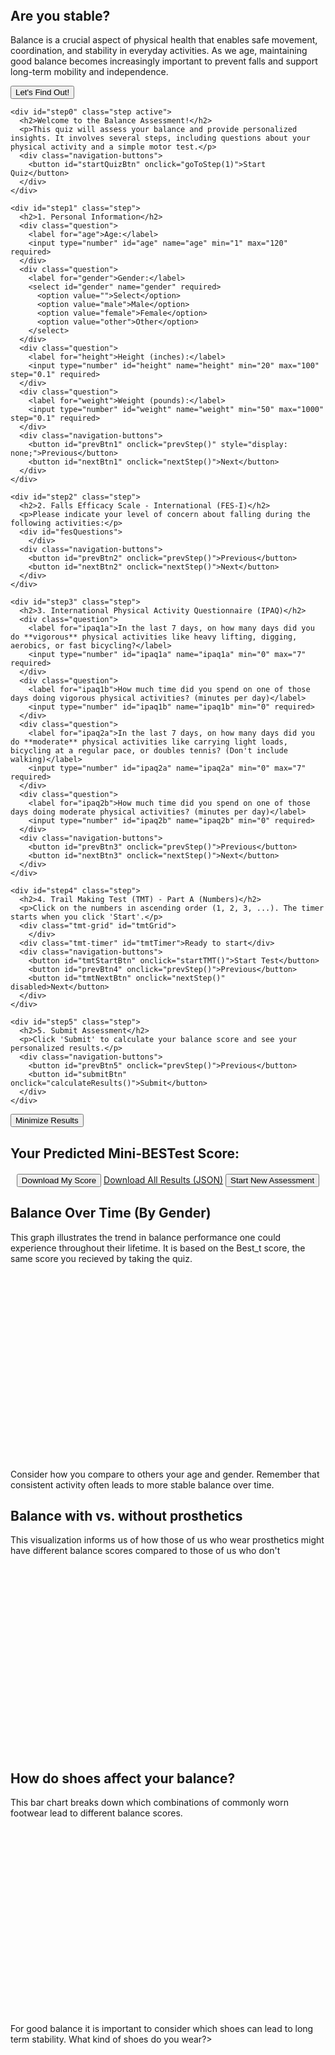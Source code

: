 <!DOCTYPE html>
<html lang="en">
<head>
  <meta charset="UTF-8">
  <title>Balance Quiz & Visualization</title>
  <script src="https://d3js.org/d3.v7.min.js"></script>
  <link rel="stylesheet" href="../style.css" />
  <style>
  </style>
</head>
<header>
  <nav>
    <!-- <ul>
      <li><a href="../index.html" class="active">Home</a></li>
      <li><a href="../second/index.html">Second</a></li>
      <li><a href="../third/index.html">Third</a></li>
      <li><a href="../fourth/index.html">Fourth</a></li>
      <li><a href="../fifth/index.html">Fifth</a></li>
    </ul> -->
  </nav>
</header>
<body>
  <section id = "introSection" class="intro-section">
    <h1>Are you stable?</h1>
    <p>
      Balance is a crucial aspect of physical health 
      that enables safe movement, coordination, and stability in 
      everyday activities. As we age, maintaining good balance becomes 
      increasingly important to prevent falls and support long-term 
      mobility and independence.
    </p>
    <div class="navigation-buttons">
      <button id="toQuizbtn">Let's Find Out!</button>
    </div>
  </section>
  <div id="quizContainer">
    <div class="progress-bar">
      <div id="progressFill" class="progress-fill"></div>
    </div>

    <div id="step0" class="step active">
      <h2>Welcome to the Balance Assessment!</h2>
      <p>This quiz will assess your balance and provide personalized insights. It involves several steps, including questions about your physical activity and a simple motor test.</p>
      <div class="navigation-buttons">
        <button id="startQuizBtn" onclick="goToStep(1)">Start Quiz</button>
      </div>
    </div>

    <div id="step1" class="step">
      <h2>1. Personal Information</h2>
      <div class="question">
        <label for="age">Age:</label>
        <input type="number" id="age" name="age" min="1" max="120" required>
      </div>
      <div class="question">
        <label for="gender">Gender:</label>
        <select id="gender" name="gender" required>
          <option value="">Select</option>
          <option value="male">Male</option>
          <option value="female">Female</option>
          <option value="other">Other</option>
        </select>
      </div>
      <div class="question">
        <label for="height">Height (inches):</label>
        <input type="number" id="height" name="height" min="20" max="100" step="0.1" required>
      </div>
      <div class="question">
        <label for="weight">Weight (pounds):</label>
        <input type="number" id="weight" name="weight" min="50" max="1000" step="0.1" required>
      </div>
      <div class="navigation-buttons">
        <button id="prevBtn1" onclick="prevStep()" style="display: none;">Previous</button>
        <button id="nextBtn1" onclick="nextStep()">Next</button>
      </div>
    </div>

    <div id="step2" class="step">
      <h2>2. Falls Efficacy Scale - International (FES-I)</h2>
      <p>Please indicate your level of concern about falling during the following activities:</p>
      <div id="fesQuestions">
        </div>
      <div class="navigation-buttons">
        <button id="prevBtn2" onclick="prevStep()">Previous</button>
        <button id="nextBtn2" onclick="nextStep()">Next</button>
      </div>
    </div>

    <div id="step3" class="step">
      <h2>3. International Physical Activity Questionnaire (IPAQ)</h2>
      <div class="question">
        <label for="ipaq1a">In the last 7 days, on how many days did you do **vigorous** physical activities like heavy lifting, digging, aerobics, or fast bicycling?</label>
        <input type="number" id="ipaq1a" name="ipaq1a" min="0" max="7" required>
      </div>
      <div class="question">
        <label for="ipaq1b">How much time did you spend on one of those days doing vigorous physical activities? (minutes per day)</label>
        <input type="number" id="ipaq1b" name="ipaq1b" min="0" required>
      </div>
      <div class="question">
        <label for="ipaq2a">In the last 7 days, on how many days did you do **moderate** physical activities like carrying light loads, bicycling at a regular pace, or doubles tennis? (Don't include walking)</label>
        <input type="number" id="ipaq2a" name="ipaq2a" min="0" max="7" required>
      </div>
      <div class="question">
        <label for="ipaq2b">How much time did you spend on one of those days doing moderate physical activities? (minutes per day)</label>
        <input type="number" id="ipaq2b" name="ipaq2b" min="0" required>
      </div>
      <div class="navigation-buttons">
        <button id="prevBtn3" onclick="prevStep()">Previous</button>
        <button id="nextBtn3" onclick="nextStep()">Next</button>
      </div>
    </div>

    <div id="step4" class="step">
      <h2>4. Trail Making Test (TMT) - Part A (Numbers)</h2>
      <p>Click on the numbers in ascending order (1, 2, 3, ...). The timer starts when you click 'Start'.</p>
      <div class="tmt-grid" id="tmtGrid">
        </div>
      <div class="tmt-timer" id="tmtTimer">Ready to start</div>
      <div class="navigation-buttons">
        <button id="tmtStartBtn" onclick="startTMT()">Start Test</button>
        <button id="prevBtn4" onclick="prevStep()">Previous</button>
        <button id="tmtNextBtn" onclick="nextStep()" disabled>Next</button>
      </div>
    </div>

    <div id="step5" class="step">
      <h2>5. Submit Assessment</h2>
      <p>Click 'Submit' to calculate your balance score and see your personalized results.</p>
      <div class="navigation-buttons">
        <button id="prevBtn5" onclick="prevStep()">Previous</button>
        <button id="submitBtn" onclick="calculateResults()">Submit</button>
      </div>
    </div>
  </div>

  <div id="mainContent">
    <div id="resultsPane">
        <button class="toggle-button" onclick="toggleResultsPane()">Minimize Results</button>
        <h2>Your Predicted Mini-BESTest Score: <span id="predictedScore"></span></h2>
        <div id="scoreInterpretation"></div>
        <div id="recommendations"></div>
        <div id="comparisonChart"></div> <div style="text-align: center; margin-top: 20px;">
            <button class="download-button" onclick="downloadScore()">Download My Score</button>
            <a href="#" id="downloadResultsBtn" class="download-button" onclick="downloadResults()">Download All Results (JSON)</a>
            <button class="download-button" onclick="resetAssessment()">Start New Assessment</button>
        </div>
    </div>
    <div id="visualizationArea">
        <div id="viz1" class="viz-container">
            <h2>Balance Over Time (By Gender)</h2>
            <div class="viz-content">
                <p>This graph illustrates the trend in balance performance one could experience throughout their lifetime.
                    It is based on the Best_t score, the same score you recieved by taking the quiz.
                </p>
                <svg width="100%" height="300"></svg> <p>Consider how you compare to others your age and gender. Remember that consistent activity often leads to
                    more stable balance over time.
                </p>
            </div>
        </div>
        <div id="viz2" class="viz-container">
            <h2>Balance with vs. without prosthetics</h2>
            <div class="viz-content">
                <p>This visualization informs us of how those of us who wear prosthetics might have different balance scores compared to those of us who don't</p>
                <svg width="100%" height="300"></svg>
                <p></p>
            </div>
        </div>
        <div id="viz3" class="viz-container">
            <h2>How do shoes affect your balance?</h2>
            <div class="viz-content">
                <p>This bar chart breaks down which combinations of commonly worn footwear lead to different balance scores.</p>
                <svg width="100%" height="300"></svg>
                <p>For good balance it is important to consider which shoes can lead to long term stability. What kind of shoes do you wear?></p>
            </div>
        </div>
        </div>
  </div>

  <script>
    let currentStep = 0;
    let assessmentData = {};
    let tmtStartTime = null;
    let tmtCurrentNumber = 1;
    let tmtCompleted = false;
    let finalPredictedScore = null; // Stores the final score for download
    let autoTransitionTimeout; // To store the timeout ID for auto-transitioning to viz page

    // FES-I Questions - A static list of questions for the FES-I section
    const fesQuestions = [
        "Cleaning the house (e.g. sweep, vacuum, or dust)",
        "Getting dressed or un-dressed",
        "Preparing simple meals",
        "Taking a bath or shower",
        "Going to the shop",
        "Getting in or out of a chair",
        "Going up or down stairs",
        "Walking around the house",
        "Walking on a slippery surface (e.g. wet floor, ice)",
        "Walking on an uneven surface (e.g. stony path, grass)",
        "Walking in a place with crowds (e.g. shopping center, street)",
        "Walking up or down a slope",
        "Visiting friends or relatives",
        "Going to a place with stairs or steps",
        "Going for a social event (e.g. club, religious meeting, party)",
        "Going to the doctor's clinic or hospital"
    ];


    function startQuizFromIntro() {
        // Hide the intro section
        document.getElementById('introSection').style.display = 'none';
        
        // Show the quiz container
        document.getElementById('quizContainer').style.display = 'block';
        
        // Make sure we're at step 0 (welcome page)
        goToStep(0);
    }

    /**
     * Initializes the quiz on page load.
     * Sets the initial step to the welcome screen and prepares dynamic elements.
     */
    window.onload = function() {
        //goToStep(0); // Show the welcome step first
        initializeFESQuestions();
        initializeTMT();
        // Initially hide the main content split view using CSS directly, not JS here
        // The CSS for #mainContent and #visualizationArea now includes display: none; by default
        document.getElementById('introSection').style.display = 'block';
        document.getElementById('quizContainer').style.display = 'none';

        document.getElementById('toQuizbtn').addEventListener('click', startQuizFromIntro);
    };

    /**
     * Navigates to a specific quiz step.
     * @param {number} stepNum - The number of the step to go to.
     */
    function goToStep(stepNum) {
        document.querySelectorAll('.step').forEach(step => step.classList.remove('active'));
        currentStep = stepNum;
        document.getElementById(`step${stepNum}`).classList.add('active');
        updateProgress();

        // Manage navigation button visibility
        const prevBtns = [
            document.getElementById('prevBtn1'),
            document.getElementById('prevBtn2'),
            document.getElementById('prevBtn3'),
            document.getElementById('prevBtn4'),
            document.getElementById('prevBtn5')
        ];
        prevBtns.forEach(btn => {
            if (btn) { // Check if the button exists
                btn.style.display = (currentStep > 0 && currentStep <= 5) ? 'inline-block' : 'none';
            }
        });
    }

    /**
     * Updates the progress bar based on the current quiz step.
     */
    function updateProgress() {
        const totalSteps = 5; // Total assessment steps (1 to 5)
        const adjustedStep = Math.max(0, currentStep - 1); // Current step for progress bar (0 to 4)
        const progress = (adjustedStep / totalSteps) * 100;
        document.getElementById('progressFill').style.width = `${progress}%`;
    }

    /**
     * Dynamically creates and displays the FES-I questions.
     * Pre-selects options if data already exists (e.g., on 'Previous' button click).
     */
    function initializeFESQuestions() {
        const container = document.getElementById('fesQuestions');
        container.innerHTML = ''; // Clear existing questions
        fesQuestions.forEach((question, index) => {
            const questionId = `fes${index + 1}`;
            const questionDiv = document.createElement('div');
            questionDiv.className = 'question';
            questionDiv.innerHTML = `
                <label>${index + 1}. ${question}</label>
                <div class="likert-scale">
                    <div class="likert-option" data-value="1" onclick="selectLikert(this, '${questionId}', 1)">
                        <div>Not at all concerned</div>
                        <div><strong>1</strong></div>
                    </div>
                    <div class="likert-option" data-value="2" onclick="selectLikert(this, '${questionId}', 2)">
                        <div>Somewhat concerned</div>
                        <div><strong>2</strong></div>
                    </div>
                    <div class="likert-option" data-value="3" onclick="selectLikert(this, '${questionId}', 3)">
                        <div>Fairly concerned</div>
                        <div><strong>3</strong></div>
                    </div>
                    <div class="likert-option" data-value="4" onclick="selectLikert(this, '${questionId}', 4)">
                        <div>Very concerned</div>
                        <div><strong>4</strong></div>
                    </div>
                </div>
            `;
            container.appendChild(questionDiv);

            // If a value is already stored, pre-select the option
            if (assessmentData[questionId]) {
                const selectedOption = questionDiv.querySelector(`.likert-option[data-value="${assessmentData[questionId]}"]`);
                if (selectedOption) {
                    selectedOption.classList.add('selected');
                }
            }
        });
    }

    /**
     * Handles the selection of a Likert scale option.
     * Stores the selected value in `assessmentData`.
     * @param {HTMLElement} element - The clicked Likert option element.
     * @param {string} questionId - The ID of the question (e.g., 'fes1').
     * @param {number} value - The numerical value of the selected option.
     */
    function selectLikert(element, questionId, value) {
        element.parentNode.querySelectorAll('.likert-option').forEach(opt => {
            opt.classList.remove('selected');
        });
        element.classList.add('selected');
        assessmentData[questionId] = value;
    }

    /**
     * Converts height from inches to centimeters and weight from pounds to kilograms.
     * @param {number} heightInInches - Height in inches.
     * @param {number} weightInPounds - Weight in pounds.
     * @returns {{heightCm: number, weightKg: number}} - Object with converted values.
     */
    function convertToMetric(heightInInches, weightInPounds) {
        const heightCm = heightInInches * 2.54;
        const weightKg = weightInPounds * 0.453592;
        return { heightCm, weightKg };
    }

    /**
     * Initializes the Trail Making Test (TMT) grid.
     * Generates and shuffles numbers for the test.
     */
    function initializeTMT() {
        const grid = document.getElementById('tmtGrid');
        grid.innerHTML = ''; // Clear existing circles
        const numbers = Array.from({length: 13}, (_, i) => i + 1); // Numbers 1 to 13

        // Shuffle positions for a random layout
        const shuffled = numbers.sort(() => Math.random() - 0.5);

        shuffled.forEach(num => {
            const circle = document.createElement('div');
            circle.className = 'tmt-circle';
            circle.textContent = num;
            circle.dataset.number = num;
            circle.onclick = () => clickTMTNumber(num, circle);
            grid.appendChild(circle);
        });

        // Reset TMT state for re-initialization
        document.getElementById('tmtTimer').textContent = 'Ready to start';
        document.getElementById('tmtStartBtn').style.display = 'inline-block';
        document.getElementById('tmtNextBtn').disabled = true;
    }

    /**
     * Starts the Trail Making Test timer and highlights the first number.
     */
    function startTMT() {
        tmtStartTime = Date.now();
        tmtCurrentNumber = 1;
        tmtCompleted = false;

        document.getElementById('tmtStartBtn').style.display = 'none';
        const firstCircle = document.querySelector('[data-number="1"]');
        if (firstCircle) {
            firstCircle.classList.add('current');
        }

        updateTMTTimer();
    }

    /**
     * Updates the TMT timer display.
     * Uses `requestAnimationFrame` for smooth updates.
     */
    function updateTMTTimer() {
        if (!tmtStartTime || tmtCompleted) return;

        const elapsed = (Date.now() - tmtStartTime) / 1000;
        document.getElementById('tmtTimer').textContent = `Time: ${elapsed.toFixed(1)}s`;

        requestAnimationFrame(updateTMTTimer);
    }

    /**
     * Handles clicks on TMT numbers.
     * Validates if the correct number is clicked and tracks progress.
     * @param {number} number - The number on the clicked circle.
     * @param {HTMLElement} element - The clicked circle element.
     */
    function clickTMTNumber(number, element) {
        if (!tmtStartTime || tmtCompleted) return;

        if (number === tmtCurrentNumber) {
            element.classList.remove('current');
            element.classList.add('completed');

            tmtCurrentNumber++;

            if (tmtCurrentNumber <= 13) {
                const nextCircle = document.querySelector(`[data-number="${tmtCurrentNumber}"]`);
                if (nextCircle) {
                    nextCircle.classList.add('current');
                }
            } else {
                // Test completed
                tmtCompleted = true;
                const totalTime = (Date.now() - tmtStartTime) / 1000;
                assessmentData.tmtTime = totalTime;

                document.getElementById('tmtTimer').textContent = `Completed in ${totalTime.toFixed(1)}s`;
                document.getElementById('tmtNextBtn').disabled = false;
            }
        }
    }

    /**
     * Moves to the next quiz step after validating the current step.
     */
    function nextStep() {
        if (!validateCurrentStep()) {
            alert('Please complete all required fields for this step.');
            return;
        }

        collectCurrentStepData();

        document.getElementById(`step${currentStep}`).classList.remove('active');
        currentStep++;
        goToStep(currentStep);

        if (currentStep > 5) { // If it's past the last quiz step, calculate results
            calculateResults();
        }
    }

    /**
     * Moves to the previous quiz step.
     */
    function prevStep() {
        document.getElementById(`step${currentStep}`).classList.remove('active');
        currentStep--;
        goToStep(currentStep);
    }

    /**
     * Validates that all required fields for the current step are filled.
     * @returns {boolean} - True if validation passes, false otherwise.
     */
    function validateCurrentStep() {
        if (currentStep === 1) {
            return document.getElementById('age').value &&
                   document.getElementById('gender').value &&
                   document.getElementById('height').value &&
                   document.getElementById('weight').value;
        } else if (currentStep === 2) {
            // Check if all FES questions have a selected value
            return fesQuestions.every((_, i) => assessmentData[`fes${i + 1}`] !== undefined);
        } else if (currentStep === 3) {
            return document.getElementById('ipaq1a').value !== '' &&
                   document.getElementById('ipaq1b').value !== '' &&
                   document.getElementById('ipaq2a').value !== '' &&
                   document.getElementById('ipaq2b').value !== '';
        } else if (currentStep === 4) {
            return tmtCompleted;
        }
        return true;
    }

    /**
     * Collects data from the current quiz step and stores it in `assessmentData`.
     */
    function collectCurrentStepData() {
        if (currentStep === 1) {
            assessmentData.age = parseInt(document.getElementById('age').value);
            assessmentData.gender = document.getElementById('gender').value;

            const heightInches = parseFloat(document.getElementById('height').value);
            const weightPounds = parseFloat(document.getElementById('weight').value);

            // Convert to metric
            const { heightCm, weightKg } = convertToMetric(heightInches, weightPounds);

            // Save converted values
            assessmentData.height = heightCm;
            assessmentData.weight = weightKg;
            assessmentData.bmi = weightKg / ((heightCm / 100) ** 2);

        } else if (currentStep === 3) {
            assessmentData.ipaq1a = parseInt(document.getElementById('ipaq1a').value) || 0;
            assessmentData.ipaq1b = parseInt(document.getElementById('ipaq1b').value) || 0;
            assessmentData.ipaq2a = parseInt(document.getElementById('ipaq2a').value) || 0;
            assessmentData.ipaq2b = parseInt(document.getElementById('ipaq2b').value) || 0;
        }
        // FES data is collected in `selectLikert`
        // TMT data is collected in `clickTMTNumber`
    }

    /**
     * Calculates the predicted Mini-BESTest score based on collected assessment data.
     * This is a simplified prediction model for demonstration purposes.
     */
    function calculateResults() {
        // Calculate FES total score
        let fesTotal = 0;
        fesQuestions.forEach((_, i) => {
            fesTotal += assessmentData[`fes${i + 1}`] || 1; // Default to 1 if not selected
        });
        assessmentData.fesTotal = fesTotal;

        // Calculate IPAQ score (simplified MET calculation)
        // METs: Vigorous = 8, Moderate = 4
        const vigorousMets = assessmentData.ipaq1a * assessmentData.ipaq1b * 8;
        const moderateMets = assessmentData.ipaq2a * assessmentData.ipaq2b * 4;
        assessmentData.ipaqScore = vigorousMets + moderateMets;

        // Predict Mini-BESTest score using simplified model (max 28)
        let predictedScore = 28; // Base score

        // Age factor
        if (assessmentData.age > 65) predictedScore -= 3;
        else if (assessmentData.age > 45) predictedScore -= 1;

        // BMI factor
        if (assessmentData.bmi > 30) predictedScore -= 2;
        else if (assessmentData.bmi < 18.5) predictedScore -= 1;

        // FES factor (higher concern = lower balance)
        // FES-I score ranges from 16 (no concern) to 64 (severe concern).
        if (fesTotal >= 40) predictedScore -= 4; // High concern
        else if (fesTotal >= 30) predictedScore -= 3; // Moderate-high concern
        else if (fesTotal >= 20) predictedScore -= 1; // Moderate concern

        // TMT factor (slower time = lower balance)
        if (assessmentData.tmtTime > 30) predictedScore -= 3;
        else if (assessmentData.tmtTime > 20) predictedScore -= 1;

        // Physical activity factor (higher activity = better balance)
        // IPAQ scores can be large, use thresholds for impact.
        if (assessmentData.ipaqScore > 3000) predictedScore += 2; // Very active
        else if (assessmentData.ipaqScore < 600) predictedScore -= 2; // Low activity

        // Ensure score is within valid range (0-28)
        predictedScore = Math.max(0, Math.min(28, predictedScore));
        finalPredictedScore = predictedScore; // Store for download

        displayResults(predictedScore);
    }

    /**
     * Displays the calculated results as a full-screen page initially.
     * Sets a timeout to transition to the scrollable visualization page after a delay.
     * @param {number} score - The predicted Mini-BESTest score.
     */
    function displayResults(score) {
        const quizContainer = document.getElementById('quizContainer');
        const mainContent = document.getElementById('mainContent');
        const resultsPane = document.getElementById('resultsPane');
        const visualizationArea = document.getElementById('visualizationArea');

        clearTimeout(autoTransitionTimeout);

        quizContainer.style.opacity = 0;
        setTimeout(() => {
            quizContainer.style.display = 'none';

            // Use classes instead of direct style manipulation
            mainContent.classList.add('active');
            resultsPane.classList.add('full-screen-results');
            resultsPane.classList.remove('minimized');
            resultsPane.querySelector('.toggle-button').style.display = 'none';

            // Keep visualization area hidden initially
            visualizationArea.classList.remove('active');

            // Clear any old visualizations
            if (typeof d3 !== 'undefined') {
                d3.select('#viz1 svg').selectAll("*").remove();
                d3.select('#viz2 svg').selectAll("*").remove();
                d3.select('#viz3 svg').selectAll("*").remove();
            }

            // Clear previous results content
            document.getElementById('predictedScore').textContent = '';
            document.getElementById('scoreInterpretation').innerHTML = '';
            document.getElementById('recommendations').innerHTML = '';
            if (typeof d3 !== 'undefined') {
                d3.select('#comparisonChart').selectAll("*").remove();
            }

            // Populate results
            document.getElementById('predictedScore').textContent = score.toFixed(1);

            let interpretation = '';
            let recommendations = '';

            if (score >= 24) {
                interpretation = 'Excellent balance! Low fall risk.';
                recommendations = 'Continue your current activity level and consider challenging balance exercises to maintain your excellent balance.';
            } else if (score >= 20) {
                interpretation = 'Good balance with mild impairment.';
                recommendations = 'Consider incorporating more balance training exercises (e.g., tai chi, yoga, standing on one leg) and regular physical activity into your routine to further improve and maintain your balance.';
            } else if (score >= 16) {
                interpretation = 'Moderate balance impairment. Increased fall risk.';
                recommendations = 'Balance training is highly recommended. You should consider consulting a healthcare provider or a physical therapist for a personalized balance assessment and tailored exercise program.';
            } else {
                interpretation = 'Significant balance impairment. High fall risk.';
                recommendations = 'It is strongly advised that you consult with a healthcare provider, such as a doctor or physical therapist, for a comprehensive balance assessment and to develop a specialized training and fall prevention plan.';
            }

            document.getElementById('scoreInterpretation').innerHTML = `<p><strong>${interpretation}</strong></p>`;
            document.getElementById('recommendations').innerHTML = `<h3>Recommendations:</h3><p>${recommendations}</p>`;

            if (typeof createComparisonChart === 'function') {
                createComparisonChart(score);
            }

            const exploreButton = document.createElement('button');
            exploreButton.textContent = 'Explore Your Results';
            exploreButton.className = 'explore-results-btn';
            exploreButton.onclick = transitionToVizPage;

            const recommendationsDiv = document.getElementById('recommendations');
            recommendationsDiv.appendChild(exploreButton);
        }, 500);
    }

    /**
     * Transitions from the full-screen results page to the full-screen scrollable visualization page.
     * Minimizes the results pane to a corner and makes the visualization area full screen.
     */
    function transitionToVizPage() {
        const resultsPane = document.getElementById('resultsPane');
        const visualizationArea = document.getElementById('visualizationArea');
        const toggleButton = resultsPane.querySelector('.toggle-button');

        clearTimeout(autoTransitionTimeout);

        resultsPane.classList.remove('full-screen-results');
        resultsPane.classList.add('minimized');
        toggleButton.style.display = 'block';
        toggleButton.textContent = 'Expand Results';

        visualizationArea.classList.add('active');

        // Only render visualizations if D3 and functions are available
        if (typeof renderAllVisualizations === 'function') {
            renderAllVisualizations();
        }
    }

    /**
     * Renders all D3 visualizations. This is called when the visualization area
     * changes size (e.g., when results pane is toggled or on initial transition).
     */
    function renderAllVisualizations() {
        if (typeof createD3Visualization1 === 'function') createD3Visualization1();
        if (typeof createD3Visualization2 === 'function') createD3Visualization2();
        if (typeof createD3Visualization3 === 'function') createD3Visualization3();
    }

    /**
     * Creates and displays a comparison chart of the user's score against a fictional population distribution.
     * Uses D3.js for visualization.
     * @param {number} userScore - The user's predicted Mini-BESTest score.
     */
    function createComparisonChart(userScore) {
        if (typeof d3 === 'undefined') {
            console.warn('D3.js not available for chart creation');
            return;
        }

        const chartContainer = d3.select('#comparisonChart');
        chartContainer.selectAll("*").remove(); // Clear previous chart to prevent duplication

        const svg = chartContainer
            .append('svg')
            .attr('viewBox', `0 0 600 350`); // Use viewBox for responsiveness

        const width = 600;
        const height = 350;
        const margin = {top: 40, right: 30, bottom: 60, left: 60};

        // Sample data representing study population distribution (fictional)
        const data = [
            {range: '0-7', count: 5, color: '#ff6b6b'},
            {range: '8-15', count: 15, color: '#feca57'},
            {range: '16-23', count: 45, color: '#48dbfb'},
            {range: '24-28', count: 35, color: '#1dd1a1'}
        ];

        const x = d3.scaleBand()
            .domain(data.map(d => d.range))
            .range([margin.left, width - margin.right])
            .padding(0.1);

        const y = d3.scaleLinear()
            .domain([0, d3.max(data, d => d.count) * 1.1]) // Add some padding to the top
            .range([height - margin.bottom, margin.top]);

        // Draw bars
        svg.selectAll('rect')
            .data(data)
            .enter()
            .append('rect')
            .attr('x', d => x(d.range))
            .attr('y', d => y(d.count))
            .attr('width', x.bandwidth())
            .attr('height', d => height - margin.bottom - y(d.count))
            .attr('fill', d => d.color)
            .attr('opacity', 0.8);

        // Add user score indicator
        const userRange = userScore <= 7 ? '0-7' :
                         userScore <= 15 ? '8-15' :
                         userScore <= 23 ? '16-23' : '24-28';

        const userXPos = x(userRange) + x.bandwidth() / 2;

        svg.append('line')
            .attr('x1', userXPos)
            .attr('x2', userXPos)
            .attr('y1', y(d3.max(data, d => d.count) * 1.05)) // Start above highest bar
            .attr('y2', height - margin.bottom)
            .attr('stroke', '#2c3e50')
            .attr('stroke-width', 3)
            .attr('stroke-dasharray', '5,5');

        svg.append('text')
            .attr('x', userXPos)
            .attr('y', y(d3.max(data, d => d.count) * 1.05) - 10)
            .attr('text-anchor', 'middle')
            .attr('font-weight', 'bold')
            .attr('fill', '#2c3e50')
            .text('Your Score');

        // Add axes
        svg.append('g')
            .attr('transform', `translate(0,${height - margin.bottom})`)
            .call(d3.axisBottom(x))
            .selectAll("text")
            .style("font-size", "12px");

        svg.append('g')
            .attr('transform', `translate(${margin.left},0)`)
            .call(d3.axisLeft(y).tickFormat(d => `${d}%`)) // Assuming percentages
            .selectAll("text")
            .style("font-size", "12px");

        // Add labels
        svg.append('text')
            .attr('x', width / 2)
            .attr('y', height - 10)
            .attr('text-anchor', 'middle')
            .style("font-size", "14px")
            .style("font-weight", "bold")
            .text('Mini-BESTest Score Range');

        svg.append('text')
            .attr('transform', 'rotate(-90)')
            .attr('x', -height / 2)
            .attr('y', 20)
            .attr('text-anchor', 'middle')
            .style("font-size", "14px")
            .style("font-weight", "bold")
            .text('Number of Participants (%)');

        // Title
        svg.append("text")
            .attr("x", (width / 2))
            .attr("y", margin.top / 2 + 5)
            .attr("text-anchor", "middle")
            .style("font-size", "18px")
            .style("font-weight", "bold")
            .text("Your Score vs. Population Distribution");
    }

    async function createD3Visualization1() {
        if (typeof d3 === 'undefined') {
            console.warn('D3.js not available for visualization 1');
            return;
        }

        const svg = d3.select("#viz1 svg");
        svg.selectAll("*").remove();

        const width = parseInt(svg.style("width"));
        const height = parseInt(svg.style("height"));
        const margin = { top: 30, right: 30, bottom: 50, left: 60 };

        const innerWidth = width - margin.left - margin.right;
        const innerHeight = height - margin.top - margin.bottom;

        // Load and normalize data
        try {
            const data = await d3.csv("BDSinfo.csv", d => {
                let gender = d.Gender?.trim().toLowerCase();
                if (gender === "m" || gender === "male") gender = "Male";
                else if (gender === "f" || gender === "female") gender = "Female";
                else gender = null; // Exclude unrecognized/other categories

                return {
                    Age: +d.Age,
                    Best_T: +d.Best_T,
                    Gender: gender
                };
            });

            // Filter for valid entries only
            const filtered = data.filter(d =>
                !isNaN(d.Age) &&
                !isNaN(d.Best_T) &&
                (d.Gender === "Male" || d.Gender === "Female")
            );

            const x = d3.scaleLinear()
                .domain(d3.extent(filtered, d => d.Age)).nice()
                .range([margin.left, width - margin.right]);

            const y = d3.scaleLinear()
                .domain([0, 28])
                .range([height - margin.bottom, margin.top]);

            const color = d3.scaleOrdinal()
                .domain(["Male", "Female"])
                .range(["#000080", "#C11C84"]);

            // Linear regression function
            function linearRegression(xData, yData) {
                const n = xData.length;
                const sumX = d3.sum(xData);
                const sumY = d3.sum(yData);
                const sumXY = d3.sum(xData.map((x, i) => x * yData[i]));
                const sumXX = d3.sum(xData.map(x => x * x));
                
                const slope = (n * sumXY - sumX * sumY) / (n * sumXX - sumX * sumX);
                const intercept = (sumY - slope * sumX) / n;
                
                return { slope, intercept };
            }

            // Calculate single regression line for all data
            const xData = filtered.map(d => d.Age);
            const yData = filtered.map(d => d.Best_T);
            const regression = linearRegression(xData, yData);
            
            const xExtent = d3.extent(xData);
            const regressionLine = [
                { x: xExtent[0], y: regression.slope * xExtent[0] + regression.intercept },
                { x: xExtent[1], y: regression.slope * xExtent[1] + regression.intercept }
            ];

            // Axes
            svg.append("g")
                .attr("transform", `translate(0,${height - margin.bottom})`)
                .call(d3.axisBottom(x))
                .append("text")
                .attr("x", innerWidth / 2 + margin.left)
                .attr("y", 40)
                .attr("fill", "#000")
                .attr("text-anchor", "middle")
                .text("Age");

            svg.append("g")
                .attr("transform", `translate(${margin.left},0)`)
                .call(d3.axisLeft(y))
                .append("text")
                .attr("x", -innerHeight / 2)
                .attr("y", -45)
                .attr("transform", "rotate(-90)")
                .attr("fill", "#000")
                .attr("text-anchor", "middle")
                .text("Balance Score (Best_T)");

            // Add single regression line
            const line = d3.line()
                .x(d => x(d.x))
                .y(d => y(d.y));

            svg.append("path")
                .datum(regressionLine)
                .attr("class", "regression-line")
                .attr("d", line)
                .attr("stroke", "#333")
                .attr("stroke-width", 2)
                .attr("fill", "none")
                .attr("stroke-dasharray", "5,5")
                .attr("opacity", 0.8);

            // Points (drawn after lines so they appear on top)
            svg.selectAll("circle")
                .data(filtered)
                .enter()
                .append("circle")
                .attr("cx", d => x(d.Age))
                .attr("cy", d => y(d.Best_T))
                .attr("r", 4)
                .attr("fill", d => color(d.Gender))
                .attr("opacity", 0.7);

            // Legend
            const legend = svg.selectAll(".legend")
                .data(color.domain())
                .enter()
                .append("g")
                .attr("class", "legend")
                .attr("transform", (d, i) => `translate(${width - margin.right - 100},${margin.top + i * 20})`);

            legend.append("rect")
                .attr("width", 10)
                .attr("height", 10)
                .attr("fill", d => color(d));

            legend.append("text")
                .attr("x", 15)
                .attr("y", 9)
                .text(d => d)
                .attr("font-size", "12px");

            // Add regression line indicator to legend
            const regressionLegend = svg.append("g")
                .attr("class", "regression-legend")
                .attr("transform", `translate(${width - margin.right - 100},${margin.top + 50})`);

            regressionLegend.append("line")
                .attr("x1", 0)
                .attr("x2", 10)
                .attr("y1", 5)
                .attr("y2", 5)
                .attr("stroke", "#333")
                .attr("stroke-width", 2)
                .attr("stroke-dasharray", "2,2");

            regressionLegend.append("text")
                .attr("x", 15)
                .attr("y", 9)
                .text("Trend Line")
                .attr("font-size", "11px")
                .attr("fill", "#666");

        } catch (error) {
            console.warn('Could not load CSV data for visualization 1:', error);
            // Create placeholder visualization with sample data
            createSampleVisualization1(svg, width, height, margin);
        }
    }

    function createSampleVisualization1(svg, width, height, margin) {
        // Create sample data for demonstration
        const sampleData = [];
        for (let age = 20; age <= 80; age += 2) {
            sampleData.push({
                Age: age,
                Best_T: Math.max(0, 28 - (age - 20) * 0.15 + Math.random() * 6 - 3),
                Gender: Math.random() > 0.5 ? "Male" : "Female"
            });
        }

        const x = d3.scaleLinear()
            .domain([20, 80])
            .range([margin.left, width - margin.right]);

        const y = d3.scaleLinear()
            .domain([0, 28])
            .range([height - margin.bottom, margin.top]);

        const color = d3.scaleOrdinal()
            .domain(["Male", "Female"])
            .range(["#000080", "#C11C84"]);

        svg.append("g")
            .attr("transform", `translate(0,${height - margin.bottom})`)
            .call(d3.axisBottom(x))
            .append("text")
            .attr("x", (width - margin.left - margin.right) / 2 + margin.left)
            .attr("y", 40)
            .attr("fill", "#000")
            .attr("text-anchor", "middle")
            .text("Age");

        svg.append("g")
            .attr("transform", `translate(${margin.left},0)`)
            .call(d3.axisLeft(y))
            .append("text")
            .attr("x", -(height - margin.top - margin.bottom) / 2)
            .attr("y", -45)
            .attr("transform", "rotate(-90)")
            .attr("fill", "#000")
            .attr("text-anchor", "middle")
            .text("Balance Score (Best_T)");

        svg.selectAll("circle")
            .data(sampleData)
            .enter()
            .append("circle")
            .attr("cx", d => x(d.Age))
            .attr("cy", d => y(d.Best_T))
            .attr("r", 4)
            .attr("fill", d => color(d.Gender))
            .attr("opacity", 0.7);

        // Legend
        const legend = svg.selectAll(".legend")
            .data(color.domain())
            .enter()
            .append("g")
            .attr("class", "legend")
            .attr("transform", (d, i) => `translate(${width - margin.right - 100},${margin.top + i * 20})`);

        legend.append("rect")
            .attr("width", 10)
            .attr("height", 10)
            .attr("fill", d => color(d));

        legend.append("text")
            .attr("x", 15)
            .attr("y", 9)
            .text(d => d)
            .attr("font-size", "12px");
    }

    async function createD3Visualization2() {
        if (typeof d3 === 'undefined') {
            console.warn('D3.js not available for visualization 2');
            return;
        }

        const svg = d3.select("#viz2 svg");
        svg.selectAll("*").remove();

        const width = parseInt(svg.style("width"));
        const height = parseInt(svg.style("height"));
        const margin = { top: 30, right: 30, bottom: 60, left: 60 };

        try {
            const data = await d3.csv("BDSinfo.csv", d => ({
                Prosthesis: d["Ortho-Prosthesis"]?.trim(),
                Best_T: +d.Best_T
            }));

            const grouped = d3.rollups(
                data.filter(d => d.Prosthesis && !isNaN(d.Best_T)),
                v => d3.mean(v, d => d.Best_T),
                d => d.Prosthesis
            ).map(([group, avg]) => ({ Prosthesis: group, avgBalance: avg }));

            const x = d3.scaleBand()
                .domain(grouped.map(d => d.Prosthesis))
                .range([margin.left, width - margin.right])
                .padding(0.2);

            const y = d3.scaleLinear()
                .domain([0, 28])
                .range([height - margin.bottom, margin.top]);

            svg.append("g")
                .attr("transform", `translate(0,${height - margin.bottom})`)
                .call(d3.axisBottom(x))
                .selectAll("text")
                .attr("transform", "rotate(-35)")
                .style("text-anchor", "end");

            svg.append("g")
                .attr("transform", `translate(${margin.left},0)`)
                .call(d3.axisLeft(y));

            svg.selectAll("rect")
                .data(grouped)
                .enter()
                .append("rect")
                .attr("x", d => x(d.Prosthesis))
                .attr("y", d => y(d.avgBalance))
                .attr("width", x.bandwidth())
                .attr("height", d => height - margin.bottom - y(d.avgBalance))
                .attr("fill", "#FF9800");

        } catch (error) {
            console.warn('Could not load CSV data for visualization 2:', error);
            // Create sample data
            const data = [
                { Prosthesis: "None", avgBalance: 23.5 },
                { Prosthesis: "Lower Limb", avgBalance: 19.2 },
                { Prosthesis: "Upper Limb", avgBalance: 22.8 }
            ];

            const x = d3.scaleBand()
                .domain(data.map(d => d.Prosthesis))
                .range([margin.left, width - margin.right])
                .padding(0.2);

            const y = d3.scaleLinear()
                .domain([0, 28])
                .range([height - margin.bottom, margin.top]);

            svg.append("g")
                .attr("transform", `translate(0,${height - margin.bottom})`)
                .call(d3.axisBottom(x))
                .selectAll("text")
                .attr("transform", "rotate(-35)")
                .style("text-anchor", "end");

            svg.append("g")
                .attr("transform", `translate(${margin.left},0)`)
                .call(d3.axisLeft(y));

            svg.selectAll("rect")
                .data(data)
                .enter()
                .append("rect")
                .attr("x", d => x(d.Prosthesis))
                .attr("y", d => y(d.avgBalance))
                .attr("width", x.bandwidth())
                .attr("height", d => height - margin.bottom - y(d.avgBalance))
                .attr("fill", "#FF9800");
        }
    }

    async function createD3Visualization3() {
        if (typeof d3 === 'undefined') {
            console.warn('D3.js not available for visualization 3');
            return;
        }

        const svg = d3.select("#viz3 svg");
        svg.selectAll("*").remove();

        const width = parseInt(svg.style("width"));
        const height = parseInt(svg.style("height"));
        const margin = { top: 30, right: 30, bottom: 80, left: 60 };

        try {
            const data = await d3.csv("BDSinfo.csv", d => ({
                Footwear: d.Footwear?.trim(),
                Best_T: +d.Best_T
            }));

            const grouped = d3.rollups(
                data.filter(d => d.Footwear && !isNaN(d.Best_T)),
                v => d3.mean(v, d => d.Best_T),
                d => d.Footwear
            ).map(([footwear, avgBalance]) => ({ Footwear: footwear, avgBalance }));

            // Sort by highest balance
            grouped.sort((a, b) => b.avgBalance - a.avgBalance);

            const x = d3.scaleBand()
                .domain(grouped.map(d => d.Footwear))
                .range([margin.left, width - margin.right])
                .padding(0.2);

            const y = d3.scaleLinear()
                .domain([0, 28])
                .range([height - margin.bottom, margin.top]);

            svg.append("g")
                .attr("transform", `translate(0,${height - margin.bottom})`)
                .call(d3.axisBottom(x))
                .selectAll("text")
                .attr("transform", "rotate(-35)")
                .style("text-anchor", "end");

            svg.append("g")
                .attr("transform", `translate(${margin.left},0)`)
                .call(d3.axisLeft(y));

            svg.selectAll("rect")
                .data(grouped)
                .enter()
                .append("rect")
                .attr("x", d => x(d.Footwear))
                .attr("y", d => y(d.avgBalance))
                .attr("width", x.bandwidth())
                .attr("height", d => height - margin.bottom - y(d.avgBalance))
                .attr("fill", "#4CAF50");

            // Optional: Add values above bars
            svg.selectAll(".label")
                .data(grouped)
                .enter()
                .append("text")
                .attr("x", d => x(d.Footwear) + x.bandwidth() / 2)
                .attr("y", d => y(d.avgBalance) - 5)
                .attr("text-anchor", "middle")
                .attr("font-size", "11px")
                .attr("fill", "#333")
                .text(d => d.avgBalance.toFixed(1));

        } catch (error) {
            console.warn('Could not load CSV data for visualization 3:', error);
            // Create sample data
            const data = [
                { Footwear: "Athletic Shoes", avgBalance: 24.2 },
                { Footwear: "Dress Shoes", avgBalance: 21.8 },
                { Footwear: "Sandals", avgBalance: 20.5 },
                { Footwear: "High Heels", avgBalance: 18.3 },
                { Footwear: "Boots", avgBalance: 22.1 }
            ];

            data.sort((a, b) => b.avgBalance - a.avgBalance);

            const x = d3.scaleBand()
                .domain(data.map(d => d.Footwear))
                .range([margin.left, width - margin.right])
                .padding(0.2);

            const y = d3.scaleLinear()
                .domain([0, 28])
                .range([height - margin.bottom, margin.top]);

            svg.append("g")
                .attr("transform", `translate(0,${height - margin.bottom})`)
                .call(d3.axisBottom(x))
                .selectAll("text")
                .attr("transform", "rotate(-35)")
                .style("text-anchor", "end");

            svg.append("g")
                .attr("transform", `translate(${margin.left},0)`)
                .call(d3.axisLeft(y));

            svg.selectAll("rect")
                .data(data)
                .enter()
                .append("rect")
                .attr("x", d => x(d.Footwear))
                .attr("y", d => y(d.avgBalance))
                .attr("width", x.bandwidth())
                .attr("height", d => height - margin.bottom - y(d.avgBalance))
                .attr("fill", "#4CAF50");

            svg.selectAll(".label")
                .data(data)
                .enter()
                .append("text")
                .attr("x", d => x(d.Footwear) + x.bandwidth() / 2)
                .attr("y", d => y(d.avgBalance) - 5)
                .attr("text-anchor", "middle")
                .attr("font-size", "11px")
                .attr("fill", "#333")
                .text(d => d.avgBalance.toFixed(1));
        }
    }

    /**
     * Downloads the complete assessment results as a JSON file.
     */
    function downloadResults() {
        const dataStr = "data:text/json;charset=utf-8," + encodeURIComponent(JSON.stringify(assessmentData, null, 2));
        const dlAnchor = document.createElement('a');
        dlAnchor.setAttribute("href", dataStr);
        dlAnchor.setAttribute("download", "balance_assessment_full_results.json");
        dlAnchor.click();
    }

    /**
     * Downloads a summary of the predicted score and recommendations as a plain text file.
     */
    function downloadScore() {
        if (finalPredictedScore === null) {
            alert("Score not yet calculated. Please complete the quiz.");
            return;
        }

        const scoreText = `Your Predicted Mini-BESTest Score: ${finalPredictedScore.toFixed(1)}\n` +
                          `Interpretation: ${document.getElementById('scoreInterpretation').textContent}\n` +
                          `Recommendations: ${document.getElementById('recommendations').textContent.replace('Recommendations:', '').trim()}`;

        const dataStr = "data:text/plain;charset=utf-8," + encodeURIComponent(scoreText);
        const dlAnchor = document.createElement('a');
        dlAnchor.setAttribute("href", dataStr);
        dlAnchor.setAttribute("download", "balance_score_summary.txt");
        dlAnchor.click();
    }

    /**
     * Toggles the results pane between expanded (sidebar) and minimized (corner) states.
     * This function is primarily used on the visualization page.
     */
    function toggleResultsPane() {
        const resultsPane = document.getElementById('resultsPane');
        const visualizationArea = document.getElementById('visualizationArea');
        const toggleButton = resultsPane.querySelector('.toggle-button');

        clearTimeout(autoTransitionTimeout);

        if (resultsPane.classList.contains('minimized')) {
            // Expand the pane
            resultsPane.classList.remove('minimized');
            toggleButton.textContent = 'Minimize Results';
            
            // Make sure visualization area is visible
            visualizationArea.classList.add('active');
            
            // Re-render visualizations if D3 and functions are available
            if (typeof renderAllVisualizations === 'function') {
                renderAllVisualizations();
            }
        } else {
            // Minimize the pane
            resultsPane.classList.add('minimized');
            toggleButton.textContent = 'Expand Results';
            
            // Make sure visualization area is visible and full screen
            visualizationArea.classList.add('active');
            
            // Re-render visualizations if D3 and functions are available
            if (typeof renderAllVisualizations === 'function') {
                renderAllVisualizations();
            }
        }
    }

    /**
     * Resets the entire assessment, clearing all data and returning to the welcome screen.
     */
    function resetAssessment() {
        // Clear any pending timeouts
        clearTimeout(autoTransitionTimeout);

        currentStep = 0; // Reset to welcome screen
        assessmentData = {};
        tmtCompleted = false;
        tmtCurrentNumber = 1;
        tmtStartTime = null;
        finalPredictedScore = null; // Clear stored score

        // Reset all steps visibility
        document.querySelectorAll('.step').forEach(step => step.classList.remove('active'));
        document.getElementById('step0').classList.add('active'); // Show welcome screen

        // Clear all input fields and selections
        document.querySelectorAll('input').forEach(input => {
            if (input.type === 'number' || input.type === 'text') {
                input.value = '';
            }
        });
        document.querySelectorAll('select').forEach(select => select.selectedIndex = 0);
        document.querySelectorAll('.likert-option').forEach(opt => opt.classList.remove('selected'));

        // Reset TMT display
        initializeTMT(); // This will clear and re-render the grid

        // Clear results section content in resultsPane
        document.getElementById('predictedScore').textContent = '';
        document.getElementById('scoreInterpretation').innerHTML = '';
        document.getElementById('recommendations').innerHTML = '';
        if (typeof d3 !== 'undefined') {
            d3.select('#comparisonChart').selectAll("*").remove(); // Clear D3 comparison chart
        }

        // Also clear visualizations in the visualization area
        if (typeof d3 !== 'undefined') {
            d3.select('#viz1 svg').selectAll("*").remove();
            d3.select('#viz2 svg').selectAll("*").remove();
            d3.select('#viz3 svg').selectAll("*").remove();
        }

        // Reset resultsPane and visualizationArea styles to initial (hidden/default) state
        const resultsPane = document.getElementById('resultsPane');
        const visualizationArea = document.getElementById('visualizationArea');
        const mainContent = document.getElementById('mainContent');

        resultsPane.classList.remove('full-screen-results', 'minimized');
        visualizationArea.classList.remove('active');
        mainContent.classList.remove('active');

        // Show quiz container with a fade-in
        document.getElementById('quizContainer').style.display = 'block';
        document.getElementById('quizContainer').style.opacity = 1;

        // Reset the scroll position of the quiz container
        document.getElementById('quizContainer').scrollTop = 0;

        updateProgress();
    }

  </script>
</body>
</html>